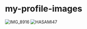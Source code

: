 # my-profile-images
![IMG_8916](https://github.com/user-attachments/assets/98c4c6c6-b543-4d7b-916f-6774212748e6)
![HASAMI47](https://github.com/user-attachments/assets/b052a651-e2c7-42e8-ab62-a171a49cfd21)
